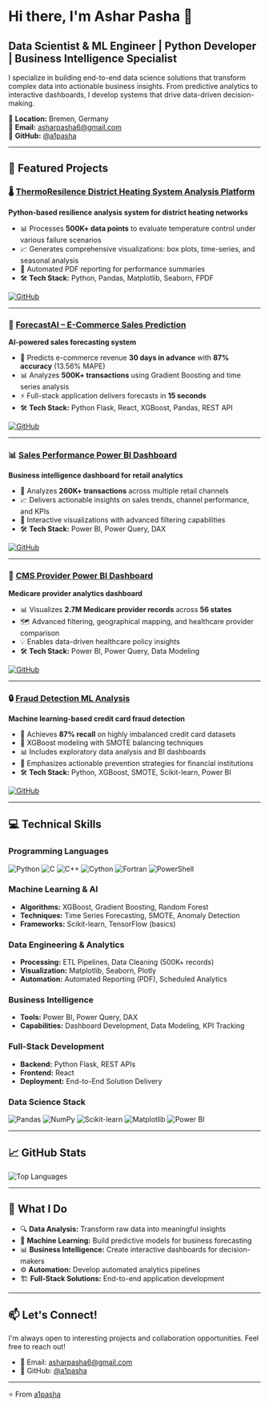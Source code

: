 # Hi there, I'm Ashar Pasha 👋

## Data Scientist & ML Engineer | Python Developer | Business Intelligence Specialist

I specialize in building end-to-end data science solutions that transform complex data into actionable business insights. From predictive analytics to interactive dashboards, I develop systems that drive data-driven decision-making.

📍 **Location:** Bremen, Germany  
📧 **Email:** asharpasha6@gmail.com  
🔗 **GitHub:** [@a1pasha](https://github.com/a1pasha)

---

## 🚀 Featured Projects

### 🌡️ [ThermoResilence District Heating System Analysis Platform](https://github.com/a1pasha/ThermoResilence-District-Heating-System-Analysis-Platform)
**Python-based resilience analysis system for district heating networks**

- 📊 Processes **500K+ data points** to evaluate temperature control under various failure scenarios
- 📈 Generates comprehensive visualizations: box plots, time-series, and seasonal analysis
- 📄 Automated PDF reporting for performance summaries
- 🛠️ **Tech Stack:** Python, Pandas, Matplotlib, Seaborn, FPDF

[![GitHub](https://img.shields.io/badge/GitHub-View_Repository-181717?style=for-the-badge&logo=github)](https://github.com/a1pasha/ThermoResilence-District-Heating-System-Analysis-Platform)

---

### 🤖 [ForecastAI – E-Commerce Sales Prediction](https://github.com/a1pasha/ForecastAI-E-Commerce-Sales-Prediction)
**AI-powered sales forecasting system**

- 🎯 Predicts e-commerce revenue **30 days in advance** with **87% accuracy** (13.56% MAPE)
- 📊 Analyzes **500K+ transactions** using Gradient Boosting and time series analysis
- ⚡ Full-stack application delivers forecasts in **15 seconds**
- 🛠️ **Tech Stack:** Python Flask, React, XGBoost, Pandas, REST API

[![GitHub](https://img.shields.io/badge/GitHub-View_Repository-181717?style=for-the-badge&logo=github)](https://github.com/a1pasha/ForecastAI-E-Commerce-Sales-Prediction)

---

### 📊 [Sales Performance Power BI Dashboard](https://github.com/a1pasha/sales-performance-powerbi-dashboard-1)
**Business intelligence dashboard for retail analytics**

- 💼 Analyzes **260K+ transactions** across multiple retail channels
- 📈 Delivers actionable insights on sales trends, channel performance, and KPIs
- 🎨 Interactive visualizations with advanced filtering capabilities
- 🛠️ **Tech Stack:** Power BI, Power Query, DAX

[![GitHub](https://img.shields.io/badge/GitHub-View_Repository-181717?style=for-the-badge&logo=github)](https://github.com/a1pasha/sales-performance-powerbi-dashboard-1)

---

### 🏥 [CMS Provider Power BI Dashboard](https://github.com/a1pasha/Cms-provider-powerbi-dashboard)
**Medicare provider analytics dashboard**

- 📊 Visualizes **2.7M Medicare provider records** across **56 states**
- 🗺️ Advanced filtering, geographical mapping, and healthcare provider comparison
- 💡 Enables data-driven healthcare policy insights
- 🛠️ **Tech Stack:** Power BI, Power Query, Data Modeling

[![GitHub](https://img.shields.io/badge/GitHub-View_Repository-181717?style=for-the-badge&logo=github)](https://github.com/a1pasha/Cms-provider-powerbi-dashboard)

---

### 🔒 [Fraud Detection ML Analysis](https://github.com/a1pasha/fraud-detection-ml-analysis)
**Machine learning-based credit card fraud detection**

- 🎯 Achieves **87% recall** on highly imbalanced credit card datasets
- 🤖 XGBoost modeling with SMOTE balancing techniques
- 📊 Includes exploratory data analysis and BI dashboards
- 💼 Emphasizes actionable prevention strategies for financial institutions
- 🛠️ **Tech Stack:** Python, XGBoost, SMOTE, Scikit-learn, Power BI

[![GitHub](https://img.shields.io/badge/GitHub-View_Repository-181717?style=for-the-badge&logo=github)](https://github.com/a1pasha/fraud-detection-ml-analysis)

---

## 💻 Technical Skills

### Programming Languages
![Python](https://img.shields.io/badge/Python-100%25-3776AB?style=for-the-badge&logo=python&logoColor=white)
![C](https://img.shields.io/badge/C-A8B9CC?style=for-the-badge&logo=c&logoColor=white)
![C++](https://img.shields.io/badge/C++-00599C?style=for-the-badge&logo=cplusplus&logoColor=white)
![Cython](https://img.shields.io/badge/Cython-FFD43B?style=for-the-badge&logo=python&logoColor=blue)
![Fortran](https://img.shields.io/badge/Fortran-734F96?style=for-the-badge&logo=fortran&logoColor=white)
![PowerShell](https://img.shields.io/badge/PowerShell-5391FE?style=for-the-badge&logo=powershell&logoColor=white)

### Machine Learning & AI
- **Algorithms:** XGBoost, Gradient Boosting, Random Forest
- **Techniques:** Time Series Forecasting, SMOTE, Anomaly Detection
- **Frameworks:** Scikit-learn, TensorFlow (basics)

### Data Engineering & Analytics
- **Processing:** ETL Pipelines, Data Cleaning (500K+ records)
- **Visualization:** Matplotlib, Seaborn, Plotly
- **Automation:** Automated Reporting (PDF), Scheduled Analytics

### Business Intelligence
- **Tools:** Power BI, Power Query, DAX
- **Capabilities:** Dashboard Development, Data Modeling, KPI Tracking

### Full-Stack Development
- **Backend:** Python Flask, REST APIs
- **Frontend:** React
- **Deployment:** End-to-End Solution Delivery

### Data Science Stack
![Pandas](https://img.shields.io/badge/Pandas-150458?style=for-the-badge&logo=pandas&logoColor=white)
![NumPy](https://img.shields.io/badge/NumPy-013243?style=for-the-badge&logo=numpy&logoColor=white)
![Scikit-learn](https://img.shields.io/badge/Scikit--learn-F7931E?style=for-the-badge&logo=scikitlearn&logoColor=white)
![Matplotlib](https://img.shields.io/badge/Matplotlib-11557c?style=for-the-badge)
![Power BI](https://img.shields.io/badge/Power_BI-F2C811?style=for-the-badge&logo=powerbi&logoColor=black)

---

## 📈 GitHub Stats

![Top Languages](https://github-readme-stats.vercel.app/api/top-langs/?username=a1pasha&layout=compact&theme=radical)

---

## 🎯 What I Do

- 🔍 **Data Analysis:** Transform raw data into meaningful insights
- 🤖 **Machine Learning:** Build predictive models for business forecasting
- 📊 **Business Intelligence:** Create interactive dashboards for decision-makers
- ⚙️ **Automation:** Develop automated analytics pipelines
- 🏗️ **Full-Stack Solutions:** End-to-end application development

---

## 📫 Let's Connect!

I'm always open to interesting projects and collaboration opportunities. Feel free to reach out!

- 📧 Email: [asharpasha6@gmail.com](mailto:asharpasha6@gmail.com)
- 💼 GitHub: [@a1pasha](https://github.com/a1pasha)

---

⭐️ From [a1pasha](https://github.com/a1pasha)
